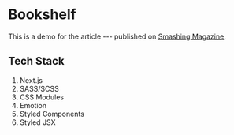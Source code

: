 # Bookshelf

This is a demo for the article --- published on [Smashing Magazine](https://smashingmagazine.com).

## Tech Stack

1. Next.js
2. SASS/SCSS
3. CSS Modules
4. Emotion
5. Styled Components
6. Styled JSX

